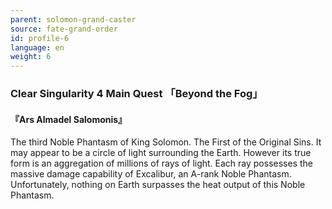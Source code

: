 ```yaml
---
parent: solomon-grand-caster
source: fate-grand-order
id: profile-6
language: en
weight: 6
---
```


### Clear Singularity 4 Main Quest 「Beyond the Fog」

#### 『Ars Almadel Salomonis』

The third Noble Phantasm of King Solomon.
The First of the Original Sins.
It may appear to be a circle of light surrounding the Earth.
However its true form is an aggregation of millions of rays of light.
Each ray possesses the massive damage capability of Excalibur, an A-rank Noble Phantasm.
Unfortunately, nothing on Earth surpasses the heat output of this Noble Phantasm.
